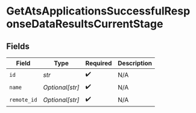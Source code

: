 # GetAtsApplicationsSuccessfulResponseDataResultsCurrentStage


## Fields

| Field              | Type               | Required           | Description        |
| ------------------ | ------------------ | ------------------ | ------------------ |
| `id`               | *str*              | :heavy_check_mark: | N/A                |
| `name`             | *Optional[str]*    | :heavy_check_mark: | N/A                |
| `remote_id`        | *Optional[str]*    | :heavy_check_mark: | N/A                |